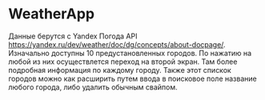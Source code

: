 # WeatherApp
Данные берутся с Yandex Погода API https://yandex.ru/dev/weather/doc/dg/concepts/about-docpage/.
Изначально доступны 10 предустановленных городов. По нажатию на любой из них осуществлется переход на второй экран. Там более подробная информация по каждому городу.
Также этот спискок городов можно как расширить путем ввода в поисковое поле название любого города, либо удалить обычным свайпом.
